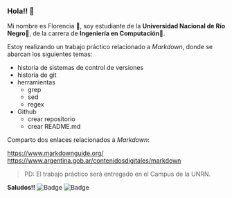 ### Hola!! 👋

Mi nombre es Florencia :woman:, soy estudiante de la **Universidad Nacional de Río Negro**:school:, de la carrera de **Ingeniería en Computación**:floppy_disk:.

Estoy realizando un trabajo práctico relacionado a *Markdown*, donde se abarcan los siguientes temas:

* historia de sistemas de control de versiones
* historia de git
* herramientas
  * grep
  * sed
  * regex
* Github
  * crear repositorio
  * crear README.md

Comparto dos enlaces relacionados a *Markdown*:

<https://www.markdownguide.org/>  
<https://www.argentina.gob.ar/contenidosdigitales/markdown>

> PD: El trabajo práctico será entregado en el Campus de la UNRN.

**Saludos!!**
![Badge](https://bit.ly/icom-badge)
![Badge](https://bit.ly/icom-badge)
